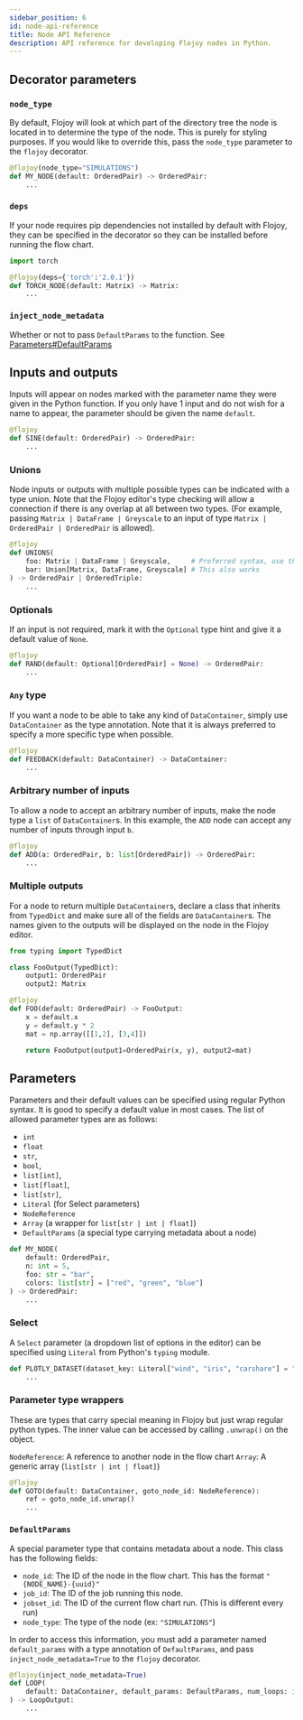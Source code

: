 ```yaml
---
sidebar_position: 6
id: node-api-reference
title: Node API Reference
description: API reference for developing Flojoy nodes in Python.
---
```


## Decorator parameters

### `node_type`

By default, Flojoy will look at which part of the directory tree the node is located in to determine the type of the node. This is purely for styling purposes. If you would like to override this, pass the `node_type` parameter to the `flojoy` decorator.

```python
@flojoy(node_type="SIMULATIONS")
def MY_NODE(default: OrderedPair) -> OrderedPair:
    ...
```

### `deps`

If your node requires pip dependencies not installed by default with Flojoy, they can be specified in the decorator so they can be installed before running the flow chart.

```python
import torch

@flojoy(deps={'torch':'2.0.1'})
def TORCH_NODE(default: Matrix) -> Matrix:
    ...
```

### `inject_node_metadata`

Whether or not to pass `DefaultParams` to the function. See [Parameters#DefaultParams](#defaultparams)

## Inputs and outputs

Inputs will appear on nodes marked with the parameter name they were given in the Python function. If you only have 1 input and do not wish for a name to appear, the parameter should be given the name `default`.

```python
@flojoy
def SINE(default: OrderedPair) -> OrderedPair:
    ...
```

### Unions

Node inputs or outputs with multiple possible types can be indicated with a type union. Note that the Flojoy editor's type checking will allow a connection if there is any overlap at all between two types. (For example, passing `Matrix | DataFrame | Greyscale` to an input of type `Matrix | OrderedPair | OrderedPair` is allowed).

```python
@flojoy
def UNIONS(
    foo: Matrix | DataFrame | Greyscale,     # Preferred syntax, use this
    bar: Union[Matrix, DataFrame, Greyscale] # This also works
) -> OrderedPair | OrderedTriple:
    ...
```

### Optionals

If an input is not required, mark it with the `Optional` type hint and give it a default value of `None`.

```python
@flojoy
def RAND(default: Optional[OrderedPair] = None) -> OrderedPair:
    ...
```

### `Any` type

If you want a node to be able to take any kind of `DataContainer`, simply use `DataContainer` as the type annotation. Note that it is always preferred to specify a more specific type when possible.

```python
@flojoy
def FEEDBACK(default: DataContainer) -> DataContainer:
    ...
```

### Arbitrary number of inputs

To allow a node to accept an arbitrary number of inputs, make the node type a `list` of `DataContainer`s. In this example, the `ADD` node can accept any number of inputs through input `b`.

```python
@flojoy
def ADD(a: OrderedPair, b: list[OrderedPair]) -> OrderedPair:
    ...
```

### Multiple outputs

For a node to return multiple `DataContainer`s, declare a class that inherits from `TypedDict` and make sure all of the fields are `DataContainer`s. The names given to the outputs will be displayed on the node in the Flojoy editor.

```python
from typing import TypedDict

class FooOutput(TypedDict):
    output1: OrderedPair
    output2: Matrix

@flojoy
def FOO(default: OrderedPair) -> FooOutput:
    x = default.x
    y = default.y * 2
    mat = np.array([[1,2], [3,4]])

    return FooOutput(output1=OrderedPair(x, y), output2=mat)
```

## Parameters

Parameters and their default values can be specified using regular Python syntax. It is good to specify a default value in most cases. The list of allowed parameter types are as follows:

- `int`
- `float`
- `str`,
- `bool`,
- `list[int]`,
- `list[float]`,
- `list[str]`,
- `Literal` (for Select parameters)
- `NodeReference`
- `Array` (a wrapper for `list[str | int | float]`)
- `DefaultParams` (a special type carrying metadata about a node)

```python
def MY_NODE(
    default: OrderedPair,
    n: int = 5,
    foo: str = "bar",
    colors: list[str] = ["red", "green", "blue"]
) -> OrderedPair:
    ...
```

### Select

A `Select` parameter (a dropdown list of options in the editor) can be specified using `Literal` from Python's `typing` module.

```python
def PLOTLY_DATASET(dataset_key: Literal["wind", "iris", "carshare"] = "wind"): -> DataFrame:
    ...
```

### Parameter type wrappers

These are types that carry special meaning in Flojoy but just wrap regular python types. The inner value can be accessed by calling `.unwrap()` on the object.

`NodeReference`: A reference to another node in the flow chart
`Array`: A generic array (`list[str | int | float]`)

```python
@flojoy
def GOTO(default: DataContainer, goto_node_id: NodeReference):
    ref = goto_node_id.unwrap()
    ...
```

### `DefaultParams`

A special parameter type that contains metadata about a node. This class has the following fields:

- `node_id`: The ID of the node in the flow chart. This has the format `"{NODE_NAME}-{uuid}"`
- `job_id`: The ID of the job running this node.
- `jobset_id`: The ID of the current flow chart run. (This is different every run)
- `node_type`: The type of the node (ex: `"SIMULATIONS"`)

In order to access this information, you must add a parameter named `default_params` with a type annotation of `DefaultParams`, and pass `inject_node_metadata=True` to the `flojoy` decorator.

```python
@flojoy(inject_node_metadata=True)
def LOOP(
    default: DataContainer, default_params: DefaultParams, num_loops: int = -1
) -> LoopOutput:
    ...
```
